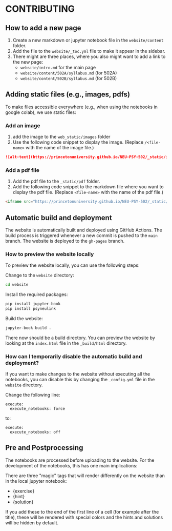 # CONTRIBUTING

## How to add a new page

1. Create a new markdown or jupyter notebook file in the `website/content` folder.
2. Add the file to the `website/_toc.yml` file to make it appear in the sidebar.
3. There might are three places, where you also might want to add a link to the new page:
    - `website/intro.md` for the main page
    - `website/content/502A/syllabus.md` (for 502A)
    - `website/content/502B/syllabus.md` (for 502B)

## Adding static files (e.g., images, pdfs)

To make files accessible everywhere (e.g., when using the notebooks in google colab), we use static files:

### Add an image

1. add the image to the `web_static/images` folder
2. Use the following code snippet to display the image. (Replace `/<file-name>` with the name of the image file.)
```markdown
![alt-text](https://princetonuniversity.github.io/NEU-PSY-502/_static/images/<file-name>)
```

### Add a pdf file

1. Add the pdf file to the `_static/pdf` folder.
2. Add the following code snippet to the markdown file where you want to display the pdf file. (Replace `<file-name>` with the name of the pdf file.)
```markdown
<iframe src="https://princetonuniversity.github.io/NEU-PSY-502/_static/pdf/<path-to-file>" width="100%" height="600px"></iframe>
```

## Automatic build and deployment

The website is automatically built and deployed using GitHub Actions. 
The build process is triggered whenever a new commit is pushed to the `main` branch. 
The website is deployed to the `gh-pages` branch.

### How to preview the website locally

To preview the website locally, you can use the following steps:

Change to the `website` directory:
```bash
cd website
```

Install the required packages:
```bash
pip install jupyter-book
pip install psyneulink
```

Build the website:
```bash
jupyter-book build .
```

There now should be a build directory. You can preview the website by looking at the `index.html` file in the `_build/html` directory.

### How can I temporarily disable the automatic build and deployment?

If you want to make changes to the website without executing all the notebooks, you can disable this by changing the `_config.yml` file in the `website` directory.

Change the following line:
```
execute:
  execute_notebooks: force
```

to:
```
execute:
  execute_notebooks: off
```

## Pre and Postprocessing

The notebooks are processed before uploading to the website. For the development of the notebooks, 
this has one main implications:

There are three "magic" tags that will render differently on the website than in the local jupyter notebook:

- {exercise}
- {hint}
- {solution}

If you add these to the end of the first line of a cell (for example after the title), these will be rendered with special colors and the hints and solutions will be hidden by default.





